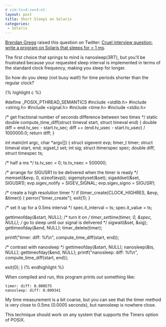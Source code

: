 ```yaml
---
# vim:ts=4:sw=4:et:
layout: post
title: Short Sleeps on Solaris
categories:
 - Solaris
---
```


[Brendan Gregg](http://dtrace.org/blogs/brendan/) raised this question
on Twitter:
[Cruel interview question: write a program on Solaris that sleeps for <
1 ms](https://twitter.com/brendangregg/status/72822508327407616).

The first choice that springs to mind is nanosleep(3RT), but you'll be
frustrated because your requested sleep interval is implemented in terms
of the standard clock frequency, making you sleep for longer.

So how do you sleep (not busy wait!) for time periods shorter than the
regular clock?

<!--more-->

{% highlight c %}

#define _POSIX_PTHREAD_SEMANTICS
#include <stdlib.h>
#include <string.h>
#include <signal.h>
#include <time.h>
#include <stdio.h>

/* get fractional number of seconds difference between two times */
static double compute_time_diff(struct timeval start, struct timeval end)
{
  double diff = end.tv_sec - start.tv_sec;
  diff += (end.tv_usec - start.tv_usec) / 1000000.0;
  return diff;
}

int main(int argc, char *argv[])
{
  struct sigevent evp;
  timer_t timer;
  struct timeval start, end;
  sigset_t set;
  int sig;
  struct itimerspec spec;
  double diff;
  struct timespec ts;

  /* half a ms */
  ts.tv_sec = 0;
  ts.tv_nsec = 500000;

  /* arrange for SIGUSR1 to be delivered when the timer is ready */
  memset(&evp, 0, sizeof(evp));
  sigemptyset(&set);
  sigaddset(&set, SIGUSR1);
  evp.sigev_notify = SIGEV_SIGNAL;
  evp.sigev_signo = SIGUSR1;

  /* create a high resolution timer */
  if (timer_create(CLOCK_HIGHRES, &evp, &timer)) {
    perror("timer_create");
    exit(1);
  }

  /* set it up for a 0.5ms interval */
  spec.it_interval = ts;
  spec.it_value = ts;

  gettimeofday(&start, NULL);
  /* turn it on */
  timer_settime(timer, 0, &spec, NULL);
  /* go to sleep until our signal is delivered */
  sigwait(&set, &sig);
  gettimeofday(&end, NULL);
  timer_delete(timer);

  printf("timer: diff: %f\n", compute_time_diff(start, end));

  /* contrast with nanosleep */
  gettimeofday(&start, NULL);
  nanosleep(&ts, NULL);
  gettimeofday(&end, NULL);
  printf("nanosleep: diff: %f\n", compute_time_diff(start, end));

  exit(0);
}
{% endhighlight %}

When compiled and run, this program prints out something like:

    timer: diff: 0.000575
    nanosleep: diff: 0.009341

My time measurement is a bit coarse, but you can see that the timer
method is very close to 0.5ms (0.0005 seconds), but nanosleep is nowhere
close.

This technique should work on any system that supports the Timers option
of POSIX.

